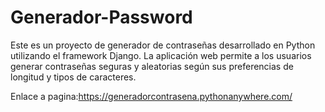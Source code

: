 # Generador-Password
Este es un proyecto de generador de contraseñas desarrollado en Python utilizando el framework Django. La aplicación web permite a los usuarios generar contraseñas seguras y aleatorias según sus preferencias de longitud y tipos de caracteres.

Enlace a pagina:https://generadorcontrasena.pythonanywhere.com/
